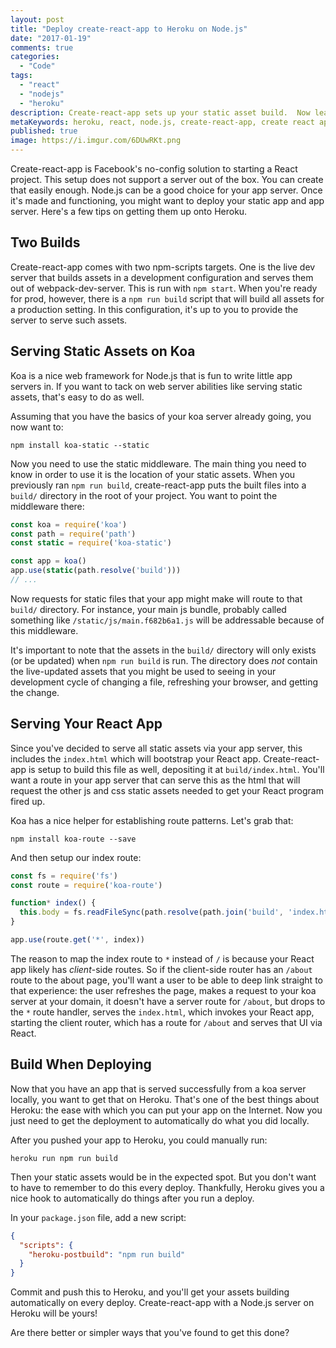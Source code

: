 ```yaml
---
layout: post
title: "Deploy create-react-app to Heroku on Node.js"
date: "2017-01-19"
comments: true
categories:
  - "Code"
tags:
  - "react"
  - "nodejs"
  - "heroku"
description: Create-react-app sets up your static asset build.  Now learn how to deploy that easily to an app server on Heroku.
metaKeywords: heroku, react, node.js, create-react-app, create react app, webpack, koa, express, deploy
published: true
image: https://i.imgur.com/6DUwRKt.png
---
```


Create-react-app is Facebook's no-config solution to starting a React project.  This setup does not support a server out of the box.  You can create that easily enough.  Node.js can be a good choice for your app server.  Once it's made and functioning, you might want to deploy your static app and app server.  Here's a few tips on getting them up onto Heroku.

<!--more-->

## Two Builds

Create-react-app comes with two npm-scripts targets.  One is the live dev server that builds assets in a development configuration and serves them out of webpack-dev-server.  This is run with `npm start`.  When you're ready for prod, however, there is a `npm run build` script that will build all assets for a production setting.  In this configuration, it's up to you to provide the server to serve such assets.

## Serving Static Assets on Koa

Koa is a nice web framework for Node.js that is fun to write little app servers in.  If you want to tack on web server abilities like serving static assets, that's easy to do as well.  

Assuming that you have the basics of your koa server already going, you now want to:

```
npm install koa-static --static
```

Now you need to use the static middleware.  The main thing you need to know in order to use it is the location of your static assets.  When you previously ran `npm run build`, create-react-app puts the built files into a `build/` directory in the root of your project.  You want to point the middleware there:

```js
const koa = require('koa')
const path = require('path')
const static = require('koa-static')

const app = koa()
app.use(static(path.resolve('build')))
// ...
```

Now requests for static files that your app might make will route to that `build/` directory.  For instance, your main js bundle, probably called something like `/static/js/main.f682b6a1.js` will be addressable because of this middleware.  

It's important to note that the assets in the `build/` directory will only exists (or be updated) when `npm run build` is run.  The directory does *not* contain the live-updated assets that you might be used to seeing in your development cycle of changing a file, refreshing your browser, and getting the change.

## Serving Your React App

Since you've decided to serve all static assets via your app server, this includes the `index.html` which will bootstrap your React app.  Create-react-app is setup to build this file as well, depositing it at `build/index.html`.  You'll want a route in your app server that can serve this as the html that will request the other js and css static assets needed to get your React program fired up.

Koa has a nice helper for establishing route patterns.  Let's grab that:

```
npm install koa-route --save
```

And then setup our index route:

```js
const fs = require('fs')
const route = require('koa-route')

function* index() {
  this.body = fs.readFileSync(path.resolve(path.join('build', 'index.html')), 'utf8')
}

app.use(route.get('*', index))
```

The reason to map the index route to `*` instead of `/` is because your React app likely has *client*-side routes.  So if the client-side router has an `/about` route to the about page, you'll want a user to be able to deep link straight to that experience: the user refreshes the page, makes a request to your koa server at your domain, it doesn't have a server route for `/about`, but drops to the `*` route handler, serves the `index.html`, which invokes your React app, starting the client router, which has a route for `/about` and serves that UI via React.

## Build When Deploying

Now that you have an app that is served successfully from a koa server locally, you want to get that on Heroku.  That's one of the best things about Heroku: the ease with which you can put your app on the Internet.  Now you just need to get the deployment to automatically do what you did locally.  

After you pushed your app to Heroku, you could manually run:

```
heroku run npm run build
```

Then your static assets would be in the expected spot.  But you don't want to have to remember to do this every deploy.  Thankfully, Heroku gives you a nice hook to automatically do things after you run a deploy.  

In your `package.json` file, add a new script:

```json
{
  "scripts": {
    "heroku-postbuild": "npm run build"
  }
}
```

Commit and push this to Heroku, and you'll get your assets building automatically on every deploy.  Create-react-app with a Node.js server on Heroku will be yours!

Are there better or simpler ways that you've found to get this done?  


